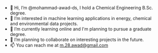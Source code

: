 - 👋 Hi, I’m @mohammad-awad-ds, I hold a Chemical Engineering B.Sc. degree.
- 👀 I’m interested in machine learning applications in energy, chemical and environmental data projects.
- 🌱 I’m currently learning online and I'm planning to pursue a graduate degree.
- 💞️ I’m planning to collaborate on interesting projects in the future.
- 📫 You can reach me at m.28.awad@gmail.com

<!---
mohammad-awad-ds/mohammad-awad-ds is a ✨ special ✨ repository because its `README.md` (this file) appears on your GitHub profile.
You can click the Preview link to take a look at your changes.
--->
